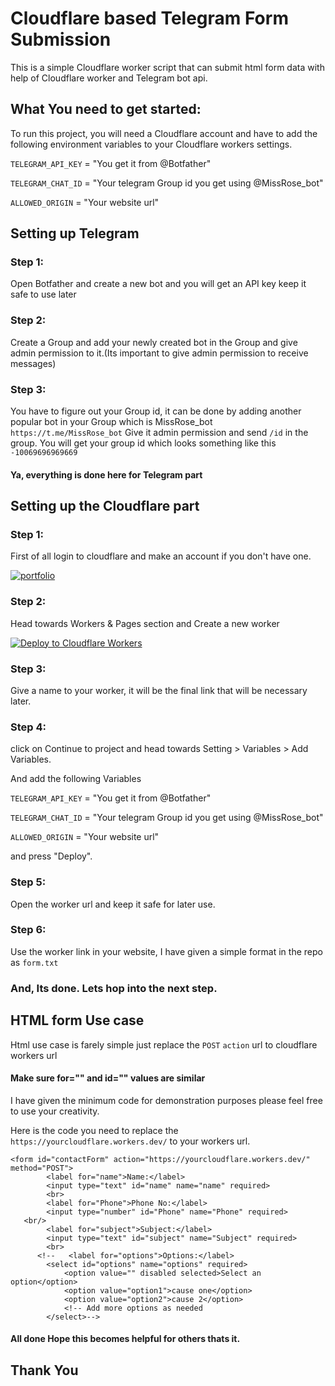 # Cloudflare based Telegram Form Submission

This is a simple Cloudflare worker script that can submit html form data with help of Cloudflare worker and Telegram bot api.

## What You need to get started:

To run this project, you will need a Cloudflare account and have to add the following environment variables to your Cloudflare workers settings.

`TELEGRAM_API_KEY` = "You get it from @Botfather"

`TELEGRAM_CHAT_ID` = "Your telegram Group id you get using @MissRose_bot"

`ALLOWED_ORIGIN` = "Your website url"

## Setting up Telegram

### Step 1:

Open Botfather and create a new bot and you will get an API key keep it safe to use later

### Step 2:

Create a Group and add your newly created bot in the Group and give admin permission to it.(Its important to give admin permission to receive messages)

### Step 3:

You have to figure out your Group id, it can be done by adding another popular bot in your Group which is MissRose_bot ` https://t.me/MissRose_bot`
Give it admin permission and send `/id` in the group. You will get your group id which looks something like this `-10069696969669`

#### Ya, everything is done here for Telegram part

## Setting up the Cloudflare part

### Step 1:

First of all login to cloudflare and make an account if you don't have one.

[![portfolio](https://img.shields.io/badge/Cloudflare-F38020?style=for-the-badge&logo=Cloudflare&logoColor=white)](https://www.cloudflare.com/)

### Step 2:

Head towards Workers & Pages section and Create a new worker

[![Deploy to Cloudflare Workers](https://deploy.workers.cloudflare.com/button)](https://deploy.workers.cloudflare.com/?url=https://github.com/vues3/telegram-form-cloudflare-worker)

### Step 3:

Give a name to your worker, it will be the final link that will be necessary later.

### Step 4:

click on Continue to project and head towards Setting > Variables > Add Variables.

And add the following Variables

`TELEGRAM_API_KEY` = "You get it from @Botfather"

`TELEGRAM_CHAT_ID` = "Your telegram Group id you get using @MissRose_bot"

`ALLOWED_ORIGIN` = "Your website url"

and press "Deploy".

### Step 5:

Open the worker url and keep it safe for later use.

### Step 6:

Use the worker link in your website, I have given a simple format in the repo as `form.txt`

### And, Its done. Lets hop into the next step.

## HTML form Use case

Html use case is farely simple just replace the `POST` `action` url to cloudflare workers url

#### Make sure for="" and id="" values are similar

I have given the minimum code for demonstration purposes please feel free to use your creativity.

Here is the code you need to replace the `https://yourcloudflare.workers.dev/` to your workers url.

```
<form id="contactForm" action="https://yourcloudflare.workers.dev/" method="POST">
        <label for="name">Name:</label>
        <input type="text" id="name" name="name" required>
        <br>
   		<label for="Phone">Phone No:</label>
        <input type="number" id="Phone" name="Phone" required>
   <br/>
        <label for="subject">Subject:</label>
        <input type="text" id="subject" name="Subject" required>
        <br>
      <!--   <label for="options">Options:</label>
        <select id="options" name="options" required>
            <option value="" disabled selected>Select an option</option>
            <option value="option1">cause one</option>
            <option value="option2">cause 2</option>
            <!-- Add more options as needed
        </select>-->

```

#### All done Hope this becomes helpful for others thats it.

## Thank You
